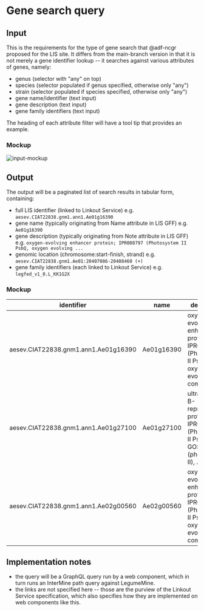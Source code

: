 # Gene search query

## Input

This is the requirements for the type of gene search that @adf-ncgr proposed for the LIS site. It differs from the main-branch version in that it is not merely a gene
identifier lookup -- it searches against various attributes of genes, namely:

- genus (selector with "any" on top)
- species (selector populated if genus specified, otherwise only "any")
- strain (selector populated if species specified, otherwise only "any")
- gene name/identifier (text input)
- gene description (text input)
- gene family identifiers (text input)

The heading of each attribute filter will have a tool tip that provides an example.

### Mockup

![input-mockup](https://user-images.githubusercontent.com/5657219/228373027-6d5bb124-8d5f-4cb4-9a8c-98c9852920d5.png)

## Output

The output will be a paginated list of search results in tabular form, containing:

- full LIS identifier (linked to Linkout Service) e.g. `aesev.CIAT22838.gnm1.ann1.Ae01g16390`
- gene name (typically originating from Name attribute in LIS GFF) e.g. `Ae01g16390`
- gene description (typically originating from Note attribute in LIS GFF) e.g. `oxygen-evolving enhancer protein; IPR008797 (Photosystem II PsbQ, oxygen evolving ...`
- genomic location (chromosome:start-finish, strand) e.g. `aesev.CIAT22838.gnm1.Ae01:20407086-20408460 (+)`
- gene family identifiers (each linked to Linkout Service) e.g. `legfed_v1_0.L_KK1G2X`

### Mockup

| identifier | name | description | location | gene families |
| ---------- | ---- | ----------- | -------- | ------------- |
| aesev.CIAT22838.gnm1.ann1.Ae01g16390 | Ae01g16390 | oxygen-evolving enhancer protein; IPR008797 (Photosystem II PsbQ, oxygen evolving complex), ... | aesev.CIAT22838.gnm1.Ae01:20407086-20408460 (+) | legfed_v1_0.L_KK1G2X |
| aesev.CIAT22838.gnm1.ann1.Ae01g27100 | Ae01g27100 | ultraviolet-B-repressible protein; IPR009518 (Photosystem II PsbX); GO:0009523 (photosystem II), ... | aesev.CIAT22838.gnm1.Ae01:29888045-29888416 (+) | legfed_v1_0.L_26Y4PS |
| aesev.CIAT22838.gnm1.ann1.Ae02g00560 | Ae02g00560 | oxygen-evolving enhancer protein; IPR008797 (Photosystem II PsbQ, oxygen evolving complex), ... | aesev.CIAT22838.gnm1.Ae02:337689-339097 (-) | legfed_v1_0.L_DWGMND |

## Implementation notes

- the query will be a GraphQL query run by a web component, which in turn runs an InterMine path query against LegumeMine.
- the links are not specified here -- those are the purview of the Linkout Service specification, which also specifies how they are implemented on web components like this.
